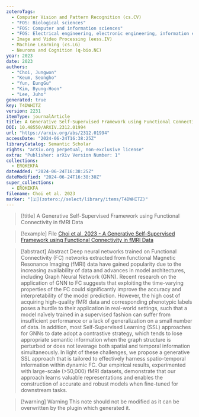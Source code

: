 ```yaml
---
zoteroTags:
  - Computer Vision and Pattern Recognition (cs.CV)
  - "FOS: Biological sciences"
  - "FOS: Computer and information sciences"
  - "FOS: Electrical engineering, electronic engineering, information engineering"
  - Image and Video Processing (eess.IV)
  - Machine Learning (cs.LG)
  - Neurons and Cognition (q-bio.NC)
year: 2023
date: 2023
authors:
  - "Choi, Jungwon"
  - "Keum, Seongho"
  - "Yun, EungGu"
  - "Kim, Byung-Hoon"
  - "Lee, Juho"
generated: true
key: T4DWHITZ
version: 2231
itemType: journalArticle
title: A Generative Self-Supervised Framework using Functional Connectivity in fMRI Data
DOI: 10.48550/ARXIV.2312.01994
url: "https://arxiv.org/abs/2312.01994"
accessDate: "2024-06-24T16:38:25Z"
libraryCatalog: Semantic Scholar
rights: "arXiv.org perpetual, non-exclusive license"
extra: "Publisher: arXiv Version Number: 1"
collections:
  - ERQKEKFA
dateAdded: "2024-06-24T16:38:25Z"
dateModified: "2024-06-24T16:38:30Z"
super_collections:
  - ERQKEKFA
filename: Choi et al. 2023
marker: "[🇿](zotero://select/library/items/T4DWHITZ)"
---
```


> [!title] A Generative Self-Supervised Framework using Functional Connectivity in fMRI Data

> [!example] File
> [Choi et al. 2023 - A Generative Self-Supervised Framework using Functional Connectivity in fMRI Data](/Papers/PDFs/Choi%20et%20al.%202023%20-%20A%20Generative%20Self-Supervised%20Framework%20using%20Functional%20Connectivity%20in%20fMRI%20Data.pdf)

> [!abstract] Abstract
> Deep neural networks trained on Functional Connectivity (FC) networks extracted from functional Magnetic Resonance Imaging (fMRI) data have gained popularity due to the increasing availability of data and advances in model architectures, including Graph Neural Network (GNN). Recent research on the application of GNN to FC suggests that exploiting the time-varying properties of the FC could significantly improve the accuracy and interpretability of the model prediction. However, the high cost of acquiring high-quality fMRI data and corresponding phenotypic labels poses a hurdle to their application in real-world settings, such that a model naïvely trained in a supervised fashion can suffer from insufficient performance or a lack of generalization on a small number of data. In addition, most Self-Supervised Learning (SSL) approaches for GNNs to date adopt a contrastive strategy, which tends to lose appropriate semantic information when the graph structure is perturbed or does not leverage both spatial and temporal information simultaneously. In light of these challenges, we propose a generative SSL approach that is tailored to effectively harness spatio-temporal information within dynamic FC. Our empirical results, experimented with large-scale (&gt;50,000) fMRI datasets, demonstrate that our approach learns valuable representations and enables the construction of accurate and robust models when fine-tuned for downstream tasks.

>[!warning] Warning
> This note should not be modified as it can be overwritten by the plugin which generated it.

